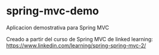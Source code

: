 # spring-mvc-demo
Aplicacion demostrativa para Spring MVC

Creado a partir del curso de Spring MVC de linked learning: 
https://www.linkedin.com/learning/spring-spring-mvc-2/
